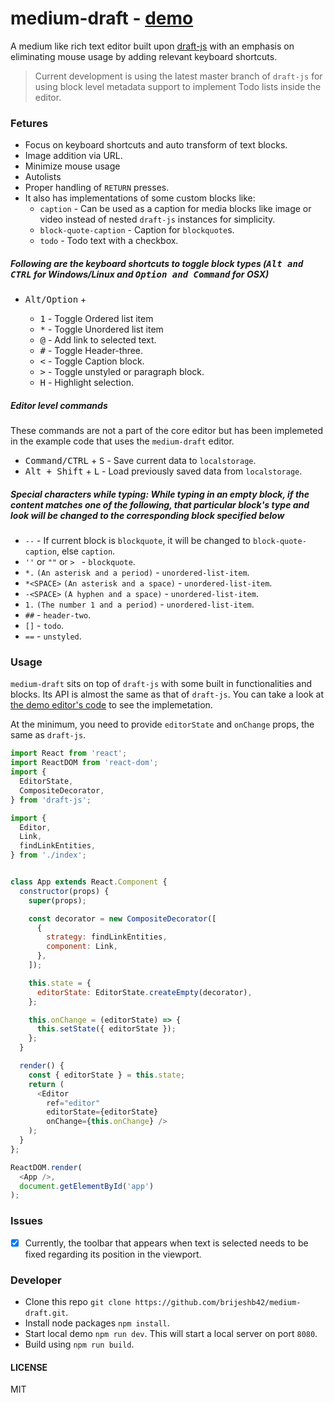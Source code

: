 # medium-draft - [demo](http://bitwiser.in/medium-draft/)

A medium like rich text editor built upon [draft-js](https://facebook.github.io/draft-js/) with an emphasis on eliminating mouse usage by adding relevant keyboard shortcuts.

> Current development is using the latest master branch of `draft-js` for using block level metadata support to implement Todo lists inside the editor.

### Fetures

- Focus on keyboard shortcuts and auto transform of text blocks.
- Image addition via URL.
- Minimize mouse usage
- Autolists
- Proper handling of `RETURN` presses.
- It also has implementations of some custom blocks like:
    - `caption` - Can be used as a caption for media blocks like image or video instead of nested `draft-js` instances for simplicity.
    - `block-quote-caption` - Caption for `blockquote`s.
    - `todo` - Todo text with a checkbox.

##### Following are the keyboard shortcuts to toggle block types (<kbd>Alt and CTRL</kbd> for Windows/Linux and <kbd>Option and Command</kbd> for OSX)
*   <kbd>Alt/Option</kbd> +

    *   <kbd>1</kbd> - Toggle Ordered list item
    *   <kbd>*</kbd> - Toggle Unordered list item
    *   <kbd>@</kbd> - Add link to selected text.
    *   <kbd>#</kbd> - Toggle Header-three.
    *   <kbd><</kbd> - Toggle Caption block.
    *   <kbd>></kbd> - Toggle unstyled or paragraph block.
    *   <kbd>H</kbd> - Highlight selection.

##### Editor level commands

These commands are not a part of the core editor but has been implemeted in the example code that uses the `medium-draft` editor.

*   <kbd>Command/CTRL</kbd> + <kbd>S</kbd> - Save current data to `localstorage`.
*   <kbd>Alt + Shift</kbd> + <kbd>L</kbd> - Load previously saved data from `localstorage`.

##### Special characters while typing: While typing in an empty block, if the content matches one of the following, that particular block's type and look will be changed to the corresponding block specified below

*   `--` - If current block is `blockquote`, it will be changed to `block-quote-caption`, else `caption`.
*   `''` or `""` or `> ` - `blockquote`.
*   `*.` `(An asterisk and a period)` - `unordered-list-item`.
*   `*<SPACE>` `(An asterisk and a space)` - `unordered-list-item`.
*   `-<SPACE>` `(A hyphen and a space)` - `unordered-list-item`.
*   `1.` `(The number 1 and a period)` - `unordered-list-item`.
*   `##` - `header-two`.
*   `[]` - `todo`.
*   `==` - `unstyled`.

### Usage

`medium-draft` sits on top of `draft-js` with some built in functionalities and blocks. Its API is almost the same as that of `draft-js`. You can take a look at [the demo editor's code](https://github.com/brijeshb42/medium-draft/tree/master/src/example.js) to see the implemetation.

At the minimum, you need to provide `editorState` and `onChange` props, the same as `draft-js`.

```javascript
import React from 'react';
import ReactDOM from 'react-dom';
import {
  EditorState,
  CompositeDecorator,
} from 'draft-js';

import {
  Editor,
  Link,
  findLinkEntities,
} from './index';


class App extends React.Component {
  constructor(props) {
    super(props);

    const decorator = new CompositeDecorator([
      {
        strategy: findLinkEntities,
        component: Link,
      },
    ]);

    this.state = {
      editorState: EditorState.createEmpty(decorator),
    };

    this.onChange = (editorState) => {
      this.setState({ editorState });
    };
  }

  render() {
    const { editorState } = this.state;
    return (
      <Editor
        ref="editor"
        editorState={editorState}
        onChange={this.onChange} />
    );
  }
};

ReactDOM.render(
  <App />,
  document.getElementById('app')
);
```

### Issues

- [x] Currently, the toolbar that appears when text is selected needs to be fixed regarding its position in the viewport.

### Developer

- Clone this repo `git clone https://github.com/brijeshb42/medium-draft.git`.
- Install node packages `npm install`.
- Start local demo `npm run dev`. This will start a local server on port `8080`.
- Build using `npm run build`.

#### LICENSE

MIT
